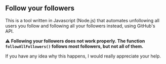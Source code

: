 ## Follow your followers

This is a tool written in Javascript (Node.js) that automates 
unfollowing all users you follow and following all your followers instead,
using GitHub's API.

⚠ **Following your followers does not work properly.
The function `followAllFollowers()` follows most followers,
but not all of them.**

If you have any idea why this happens,
I would really appreciate your help.